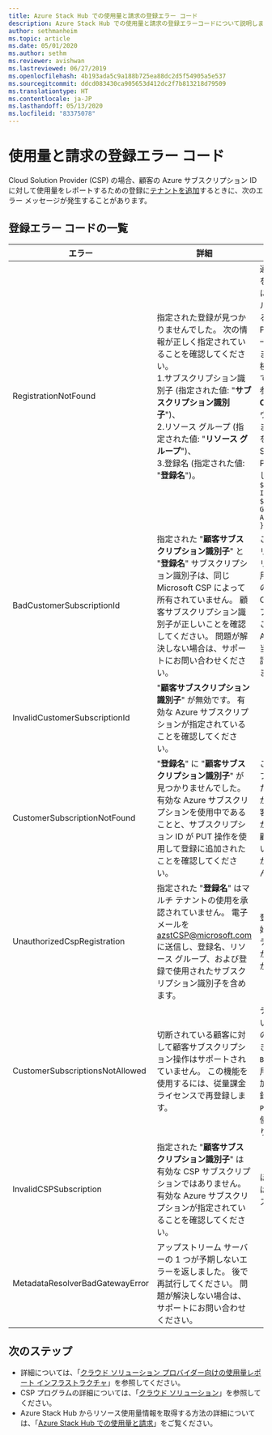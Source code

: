```yaml
---
title: Azure Stack Hub での使用量と請求の登録エラー コード
description: Azure Stack Hub での使用量と請求の登録エラーコードについて説明します。
author: sethmanheim
ms.topic: article
ms.date: 05/01/2020
ms.author: sethm
ms.reviewer: avishwan
ms.lastreviewed: 06/27/2019
ms.openlocfilehash: 4b193ada5c9a188b725ea88dc2d5f54905a5e537
ms.sourcegitcommit: ddcd083430ca905653d412dc2f7b813218d79509
ms.translationtype: HT
ms.contentlocale: ja-JP
ms.lasthandoff: 05/13/2020
ms.locfileid: "83375078"
---
```

# <a name="usage-and-billing-registration-error-codes"></a>使用量と請求の登録エラー コード

Cloud Solution Provider (CSP) の場合、顧客の Azure サブスクリプション ID に対して使用量をレポートするための登録に[テナントを追加](azure-stack-csp-ref-operations.md#add-tenant-to-registration)するときに、次のエラー メッセージが発生することがあります。

## <a name="list-of-registration-error-codes"></a>登録エラー コードの一覧

| エラー   | 詳細  | 説明  |
|---|---|---|
| RegistrationNotFound | 指定された登録が見つかりませんでした。 次の情報が正しく指定されていることを確認してください。<br>1.サブスクリプション識別子 (指定された値: "**サブスクリプション識別子**")、<br>2.リソース グループ (指定された値: "**リソース グループ**")、<br>3.登録名 (指定された値: "**登録名**")。 | 通常、このエラーは初期登録を示す情報が正しくない場合に発生します。 リソース グループと登録の名前を確認する必要がある場合は、Azure Portal ですべてのリソースを一覧表示して探すことができます。 複数の登録リソースを検索する場合は、プロパティで **CloudDeploymentID** を参照し、**CloudDeploymentID** がクラウドと一致する登録を選択します。 **CloudDeploymentID** を特定するには、Azure Stack Hub 上で次の PowerShell コマンドを使用します。<br>`$azureStackStampInfo = Invoke-Command -Session $session -ScriptBlock { Get-AzureStackStampInformation }` |
| BadCustomerSubscriptionId | 指定された "**顧客サブスクリプション識別子**" と "**登録名**" サブスクリプション識別子は、同じ Microsoft CSP によって所有されていません。 顧客サブスクリプション識別子が正しいことを確認してください。 問題が解決しない場合は、サポートにお問い合わせください。 | このエラーは、顧客サブスクリプションが CSP サブスクリプションで、初期登録で使用されたサブスクリプションのロールアップ先とは異なる CSP パートナーにロールアップされる場合に発生します。 このチェックは、使用される Azure Stack Hub について担当外の CSP パートナーへの請求を避けるために実行されます。 |
| InvalidCustomerSubscriptionId  | "**顧客サブスクリプション識別子**" が無効です。 有効な Azure サブスクリプションが指定されていることを確認してください。 |   |
| CustomerSubscriptionNotFound  | "**登録名**" に "**顧客サブスクリプション識別子**" が見つかりませんでした。 有効な Azure サブスクリプションを使用中であることと、サブスクリプション ID が PUT 操作を使用して登録に追加されたことを確認してください。 | このエラーは、テナントがサブスクリプションに追加されたことを検証しようとしたが、登録に関連付けられた顧客サブスクリプションが見つからない場合に発生します。 顧客が登録に追加されていないか、サブスクリプション ID が正しく記述されていません。 |
| UnauthorizedCspRegistration | 指定された "**登録名**" はマルチ テナントの使用を承認されていません。 電子メールを azstCSP@microsoft.com に送信し、登録名、リソース グループ、および登録で使用されたサブスクリプション識別子を含めます。 | 登録へのテナントの追加を開始するには、その前にマルチテナントに関して Microsoft から登録の承認を受ける必要があります。 |
| CustomerSubscriptionsNotAllowed | 切断されている顧客に対して顧客サブスクリプション操作はサポートされていません。 この機能を使用するには、従量課金ライセンスで再登録します。 | テナントを追加しようとしている登録は容量登録です。 そのため、登録が作成されたとき、パラメーター `BillingModel Capacity` が使用されました。 テナントを追加できるのは従量課金制の登録のみです。 `BillingModel PayAsYouUse` パラメーターを使用して再登録する必要があります。 |
| InvalidCSPSubscription | 指定された "**顧客サブスクリプション識別子**" は有効な CSP サブスクリプションではありません。 有効な Azure サブスクリプションが指定されていることを確認してください。 | ほとんどの場合、このエラーは誤って入力された顧客サブスクリプションが原因です。 |
| MetadataResolverBadGatewayError | アップストリーム サーバーの 1 つが予期しないエラーを返しました。 後で再試行してください。 問題が解決しない場合は、サポートにお問い合わせください。 |

## <a name="next-steps"></a>次のステップ

- 詳細については、「[クラウド ソリューション プロバイダー向けの使用量レポート インフラストラクチャ](azure-stack-csp-ref-infrastructure.md)」を参照してください。
- CSP プログラムの詳細については、「[クラウド ソリューション](https://partner.microsoft.com/solutions/microsoft-cloud-solutions)」を参照してください。
- Azure Stack Hub からリソース使用量情報を取得する方法の詳細については、「[Azure Stack Hub での使用量と請求](azure-stack-billing-and-chargeback.md)」をご覧ください。

